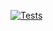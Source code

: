 [![Tests](https://img.shields.io/badge/Tests-10%20passed-brightgreen)](https://github.com/margusmartsepp/Visualizer/actions)
